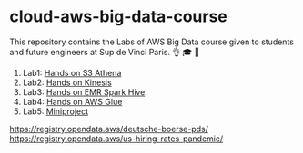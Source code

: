# cloud-aws-big-data-course
This repository contains the Labs of AWS Big Data course given to students and future engineers at Sup de Vinci Paris. 👌 🎓 📝


1. Lab1: [Hands on S3 Athena](docs/lab1.md)
2. Lab2: [Hands on Kinesis](docs/lab2.md)
3. Lab3: [Hands on EMR Spark Hive](docs/lab3.md)
4. Lab4: [Hands on AWS Glue](docs/lab4.md)
5. Lab5: [Miniproject](docs.miniprojet.md)

https://registry.opendata.aws/deutsche-boerse-pds/
https://registry.opendata.aws/us-hiring-rates-pandemic/
